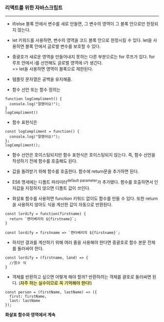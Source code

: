 ### 리액트를 위한 자바스크립트
---
- if/else 블록 안에서 변수를 새로 만들면, 그 변수의 영역이 그 블록 안으로만 한정되지 않는다.

- let 키워드를 사용하면, 변수의 영역을 코드 블록 안으로 한정시킬 수 있다. let을 사용하면 블록 안에서 글로벌 변수를 보호할 수 있다.

- 중괄호가 새로운 영역을 만들어내지 못하는 다른 부분으로는 for 루프가 있다. for 루프 안에서 i를 선언해도 글로벌 영역에 i가 생긴다. <br>
=> let을 사용하면 영역이 블록으로 제한된다.

- 템플릿 문자열은 공백을 유지해줌.

- 함수 선언 또는 함수 정의는 
```
function logCompliment() {
  console.log("잘했어요!");
}
logCompliment()
```

- 함수 표현식은
```
const logCompliment = function() {
  console.log("잘했어요!");
};
logCompliment();
```

- 함수 선언은 호이스팅되지만 함수 표현식은 호이스팅되지 않는다. 즉, 함수 선언을 작성하기 전에 함수를 호출해도 된다. 

- 값을 돌려받기 위해 함수를 호출한다. 함수에 return문을 추가하면 된다. 

- ES6 명세에는 디폴트 파라미터<sup>default parameter</sup>가 추가됐다. 함수를 호출하면서 인자값을 지정하지 않으면 디폴트 값이 쓰인다. 

- 화살표 함수를 사용하면 function 키워드 없이도 함수를 만들 수 있다. 또한 return을 사용하지 않아도 식을 계산한 값이 자동으로 반환된다. 

```
const lordify = function(firstname) {
  return `켄터베리의 ${firstname}`;
}

const lordify = firstname => `켄터베리의 ${firstname}`;
```

- 하지만 결과를 계산하기 위해 여러 줄을 사용해야 한다면 중괄호로 함수 본문 전체를 둘러싸야 한다. 
```
const lordify = (firstname, land) => {
  //함수 식
}
```

- 객체를 반환하고 싶으면 어떻게 해야 할까? 반환하려는 객체를 괄호로 둘러싸면 된다. (<span style="background-color:#fff5b1; color:black">자주 하는 실수이므로 꼭 기억해야 한다!</span>)
```
const person = (firstName, lastName) => ({
  first: firstName,
  last: lastName
});
```

<strong>화살표 함수와 영역에서 계속</strong>

